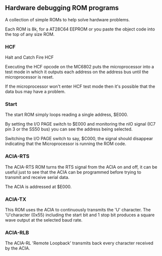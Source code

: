## Hardware debugging ROM programs

A collection of simple ROMs to help solve hardware problems.

Each ROM is 8k, for a AT28C64 EEPROM or you paste the object code into the top of any size ROM.

### HCF 

Halt and Catch Fire  HCF

Executing the HCF opcode on the MC6802 puts the microprocessor into a test mode in which it outputs each address on the address bus until the microprocessor is reset.

If the microprocessor won't enter HCF test mode then it's possible that the data bus may have a problem.

### Start

The start ROM simply loops reading a single address, $E000.

By setting the I/O PAGE switch to $E000 and monitoring the nIO signal (IC7 pin 3 or the SS50 bus) you can see 
the address being selected. 

Switching the I/O PAGE switch to say, $C000, the signal should disappear indicating that the Microprocessor is running the ROM code.

### ACIA-RTS

The ACIA-RTS ROM turns the RTS signal from the ACIA on and off, it can be useful just to see that the ACIA can be programmed before trying to transmit and receive serial data. 

The ACIA is addressed at $E000.

### ACIA-TX
This ROM uses the ACIA to continuously transmits the 'U' character.
The 'U'character (0x55) including the start bit and 1 stop bit produces a square wave output at the selected baud rate.

### ACIA-RLB

The ACIA-RL 'Remote Loopback' transmits back every character received by the ACIA.
